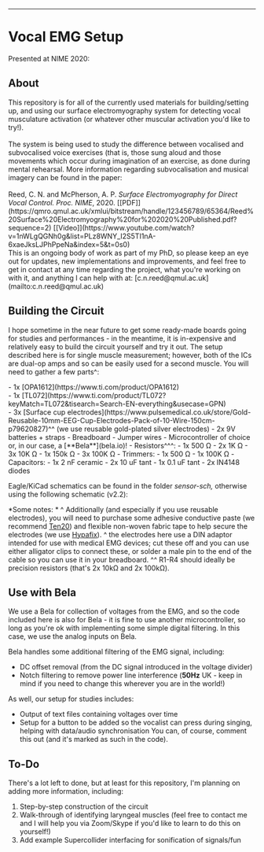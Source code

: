 
------------


# Vocal EMG Setup
Presented at NIME 2020:

## About
<p>This repository is for all of the currently used materials for building/setting up, and using our surface electromyography system for detecting vocal musculature activation (or whatever other muscular activation you'd like to try!).<br><br>The system is being used to study the difference between vocalised and subvocalised voice exercises (that is, those sung aloud and those movements which occur during imagination of an exercise, as done during mental rehearsal. More information regarding subvocalisation and musical imagery can be found in the paper: <br><br> Reed, C. N. and McPherson, A. P. <em>Surface Electromyography for Direct Vocal Control. Proc. NIME</em>, 2020. [[PDF]](https://qmro.qmul.ac.uk/xmlui/bitstream/handle/123456789/65364/Reed%20Surface%20Electromyography%20for%202020%20Published.pdf?sequence=2) [[Video]](https://www.youtube.com/watch?v=1nWLgQGNh0g&list=PLz8WNY_I2S5TI1nA-6xaeJksLJPhPpeNa&index=5&t=0s0) <br>
This is an ongoing body of work as part of my PhD, so please keep an eye out for updates, new implementations and improvements, and feel free to get in contact at any time regarding the project, what you're working on with it, and anything I can help with at: [c.n.reed@qmul.ac.uk](mailto:c.n.reed@qmul.ac.uk) </p>

## Building the Circuit
<p> I hope sometime in the near future to get some ready-made boards going for studies and performances - in the meantime, it is in-expensive and relatively easy to build the circuit yourself and try it out. The setup described here is for single muscle measurement; however, both of the ICs are dual-op amps and so can be easily used for a second muscle. You will need to gather a few parts^:</p>
- 1x [OPA1612](https://www.ti.com/product/OPA1612) <br>
- 1x [TL072](https://www.ti.com/product/TL072?keyMatch=TL072&tisearch=Search-EN-everything&usecase=GPN) <br>
- 3x [Surface cup electrodes](https://www.pulsemedical.co.uk/store/Gold-Reusable-10mm-EEG-Cup-Electrodes-Pack-of-10-Wire-150cm-p79620827)^^ (we use reusable gold-plated silver electrodes)
- 2x 9V batteries + straps
- Breadboard
- Jumper wires
- Microcontroller of choice or, in our case, a [**Bela**](bela.io)!
- Resistors^^^:
	- 1x 500 Ω
	- 2x 1K Ω
	- 3x 10K Ω
	- 1x 150k Ω
	- 3x 100K Ω
- Trimmers:
	- 1x 500 Ω
	- 1x 100K Ω
- Capacitors:
	- 1x 2 nF ceramic
	- 2x 10 uF tant
	- 1x 0.1 uF tant
- 2x IN4148 diodes

Eagle/KiCad schematics can be found in the folder *sensor-sch,* otherwise using the following schematic (v2.2):

*Some notes: *
^ Additionally (and especially if you use reusable electrodes), you will need to purchase some adhesive conductive paste (we recommend [Ten20](https://www.pulsemedical.co.uk/store/Ten20-Conductive-Paste-228g-jars-3-pack-10-20-8-p69723951)) and flexible non-woven fabric tape to help secure the electrodes (we use [Hypafix](https://www.bsnmedical.com/products/wound-care-vascular/category-product-search/acute-wound-care/fixation/hypafixr-transparent.html)).
^ the electrodes here use a DIN adaptor intended for use with medical EMG devices; cut these off and you can use either alligator clips to connect these, or solder a male pin to the end of the cable so you can use it in your breadboard.
^^ R1-R4 should ideally be precision resistors (that's 2x 10kΩ and 2x 100kΩ).

## Use with Bela 
We use a Bela for collection of voltages from the EMG, and so the code included here is also for Bela - it is fine to use another microcontroller, so long as you're ok with implementing some simple digital filtering. In this case, we use the analog inputs on Bela.

Bela handles some additional filtering of the EMG signal, including:
- DC offset removal (from the DC signal introduced in the voltage divider)
- Notch filtering to remove power line interference (**50Hz** UK - keep in mind if you need to change this wherever you are in the world!)

As well, our setup for studies includes:
- Output of text files containing voltages over time
- Setup for a button to be added so the vocalist can press during singing, helping with data/audio synchronisation
You can, of course, comment this out (and it's marked as such in the code).

## To-Do
There's a lot left to done, but at least for this repository, I'm planning on adding more information, including:
1) Step-by-step construction of the circuit
2) Walk-through of identifying laryngeal muscles (feel free to contact me and I will help you via Zoom/Skype if you'd like to learn to do this on yourself!)
3) Add example Supercollider interfacing for sonification of signals/fun
